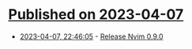 # [Published on 2023-04-07](index.md)

* [2023-04-07, 22:46:05](https://lobste.rs/s/kljwfv/release_nvim_0_9_0) - [Release Nvim 0.9.0](https://github.com/neovim/neovim/releases/tag/v0.9.0)
